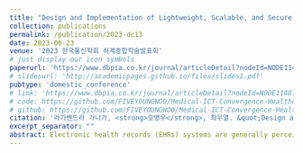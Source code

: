 ```yaml
---
title: "Design and Implementation of Lightweight, Scalable, and Secure REST APIs for Seamless Integration with Hospital ICT Infrastructure (*@ Chosun Univ.*)"
collection: publications
permalink: /publication/2023-dc13
date: 2023-06-23
venue: '2023 한국통신학회 하계종합학술발표회'
# just display our icon symbols
paperurl: 'https://www.dbpia.co.kr/journal/articleDetail?nodeId=NODE11487909'
# slidesurl: 'http://academicpages.github.io/files/slides1.pdf'
pubtype: 'domestic_conference'
# link: 'https://www.dbpia.co.kr/journal/articleDetail?nodeId=NODE11487909'
# code: https://github.com/FIVEYOUNGWOO/Medical-ICT-Convergence-Healthcare-Based-Application
# github: https://github.com/FIVEYOUNGWOO/Medical-ICT-Convergence-Healthcare-Based-Application
citation: '라가벤드라 가니가, <strong>오영우</strong>, 최우열. &quot;Design and Implementation of Lightweight, Scalable, and Secure REST APIs for Seamless Integration with Hospital ICT Infrastructure.&quot; <i>2023 한국통신학회 하계종합학술발표회</i>, 제주, 대한민국, 2023.06.21 - 24. (<u>Status: Presented on 2023.06.23.</u>)'
excerpt_separator: ""
abstract: Electronic health records (EHRs) systems are generally perceived as difficult to install and maintain. In addition to this, it also carries a cost of educating the hospital personnel on using these systems. The approach we have presented in this paper presents an EHR system as a collection of Application Programming Interfaces (APIs) that are lightweight, scalable, secure, and fast. Since these APIs have been developed in accordance with Representational State Transfer (REST), which is largely compatible with most other APIs available today, it can be integrated with third-party applications as well and can reduce the need to have proprietary systems and applications which will be consuming these APIs. Due to this, we can reduce the costs of educating hospital staff. In addition to this, we have created our APIs to be secure and to prevent unauthorized data access. We have also used dependencies with no vulnerabilities to prevent any security breaches in the future.
---
```

